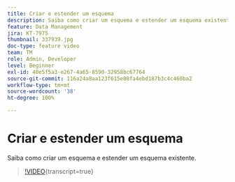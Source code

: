 ```yaml
---
title: Criar e estender um esquema
description: Saiba como criar um esquema e estender um esquema existente.
feature: Data Management
jira: KT-7975
thumbnail: 337939.jpg
doc-type: feature video
team: TM
role: Admin, Developer
level: Beginner
exl-id: 40e5f5a3-e267-4a65-8590-32958bc67764
source-git-commit: 116a24a8aa123f615e08fa4ebd187b3c4c460ba2
workflow-type: tm+mt
source-wordcount: '38'
ht-degree: 100%

---
```


# Criar e estender um esquema

Saiba como criar um esquema e estender um esquema existente.

>[!VIDEO](https://video.tv.adobe.com/v/337939?quality=12&learn=on){transcript=true}
